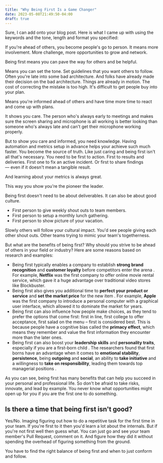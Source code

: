 ```yaml
---
title: "Why Being First Is a Game Changer"
date: 2023-05-08T21:49:50-04:00
draft: true
---
```


Sure, I can add onto your blog post. Here is what I came up with using the keywords and the tone, length and format you specified:

If you're ahead of others, you become people's go to person. It means more involvement. More challenge, more opportunities to grow and network. 

Being first means you can pave the way for others and be helpful. 

Means you can set the tone. Set guidelines that you want others to follow. Often you're late into some bad architecture. And folks have already made their decision on the bad architecture. Things are already in motion. The cost of correcting the mistake is too high. It's difficult to get people buy into your plan. 

Means you're informed ahead of others and have time more time to react and come up with plans. 

It shows you care. The person who's always early to meetings and makes sure the screen sharing and microphone is all working is better looking than someone who's always late and can't get their microphone working properly. 

But to show you care and informed, you need knowledge. Having automation and metrics setup in advance helps your achieve such much faster. You become the source of truth. Like just caring and being first isn't all that's necessary. You need to be first to action. First to results and deliveries. First one to fix an active incident. Or first to share findings — even if it doesn't mean a tangible result. 

And learning about your metrics is always great. 

This way you show you're the pioneer the leader.

Being first doesn't need to be about deliverables. It can also be about good culture. 
- First person to give weekly shout outs to team members.
- First person to setup a monthly lunch gathering. 
- First person to show picture of your vacation. 

Slowly others will follow your cultural impact. You'd see people giving each other shout outs. Other teams trying to mimic your team's togetherness.

But what are the benefits of being first? Why should you strive to be ahead of others in your field or industry? Here are some reasons based on research and examples:

- Being first typically enables a company to establish **strong brand recognition** and **customer loyalty** before competitors enter the arena . For example, **Netflix** was the first company to offer online movie rental service, which gave it a huge advantage over traditional video stores like Blockbuster.
- Being first also gives you additional time to **perfect your product or service** and **set the market price** for the new item . For example, **Apple** was the first company to introduce a personal computer with a graphical user interface, which allowed it to dominate the market for years.
- Being first can also influence how people make choices, as they tend to prefer the options that come first: first in line, first college to offer acceptance, first salad on the menu – first is considered best. This is because people have a cognitive bias called the **primacy effect**, which means they remember and value the first information they encounter more than the later ones.
- Being first can also boost your **leadership skills** and **personality traits**, especially if you are a first-born child . The researchers found that first borns have an advantage when it comes to **emotional stability**, **persistence**, being **outgoing** and **social**, an ability to **take initiative** and a willingness to **take on responsibility**, leading them towards top managerial positions .

As you can see, being first has many benefits that can help you succeed in your personal and professional life. So don't be afraid to take risks, innovate, and lead by example. You never know what opportunities might open up for you if you are the first one to do something.

## Is there a time that being first isn't good? 

Yes/No. Imaging figuring out how to do a repetitive task for the first time in your team. If you're first to it then you'd learn a lot about the internals. But if you're not first well then guess what. You can just go and see your team member's Pull Request, comment on it. And figure how they did it without spending the overhead of figuring something from the ground. 

You have to find the right balance of being first and when to just conform and follow.